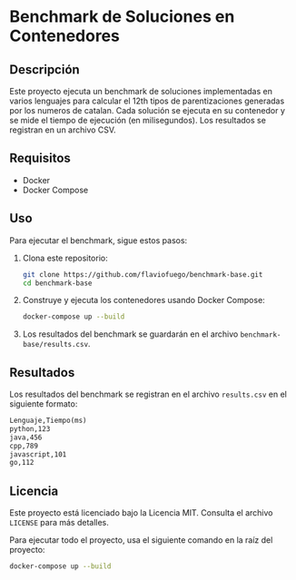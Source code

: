 # Benchmark de Soluciones en Contenedores

## Descripción

Este proyecto ejecuta un benchmark de soluciones implementadas en varios lenguajes para calcular el 12th tipos de parentizaciones generadas por los numeros de catalan. Cada solución se ejecuta en su contenedor y se mide el tiempo de ejecución (en milisegundos). Los resultados se registran en un archivo CSV.

## Requisitos

- Docker
- Docker Compose

## Uso

Para ejecutar el benchmark, sigue estos pasos:

1. Clona este repositorio:

    ```sh
    git clone https://github.com/flaviofuego/benchmark-base.git
    cd benchmark-base
    ```

2. Construye y ejecuta los contenedores usando Docker Compose:

    ```sh
    docker-compose up --build
    ```

3. Los resultados del benchmark se guardarán en el archivo `benchmark-base/results.csv`.

## Resultados

Los resultados del benchmark se registran en el archivo `results.csv` en el siguiente formato:

```txt
Lenguaje,Tiempo(ms)
python,123
java,456
cpp,789
javascript,101
go,112
```

## Licencia

Este proyecto está licenciado bajo la Licencia MIT. Consulta el archivo `LICENSE` para más detalles.

Para ejecutar todo el proyecto, usa el siguiente comando en la raíz del proyecto:

```sh
docker-compose up --build
```
